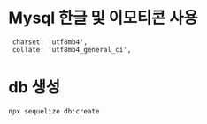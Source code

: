 # Mysql 한글 및 이모티콘 사용

```
 charset: 'utf8mb4',
 collate: 'utf8mb4_general_ci',
```
# db 생성

```
npx sequelize db:create
```